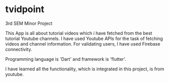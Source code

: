 # tvidpoint
3rd SEM Minor Project

This App is all about tutorial videos which i have fetched from the best tutorial Youtube channels.
I have used Youtube APIs for the task of fetching videos and channel information.
For validating users, I have used Firebase connectivity.

Programming language is 'Dart' and framework is 'flutter'.



I have learned all the functionality, which is integrated in this project, is from youtube.

